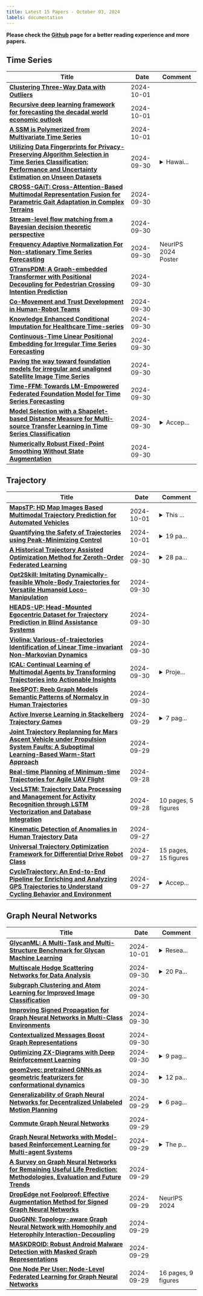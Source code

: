 ```yaml
---
title: Latest 15 Papers - October 03, 2024
labels: documentation
---
```

**Please check the [Github](https://github.com/zezhishao/MTS_Daily_ArXiv) page for a better reading experience and more papers.**

## Time Series
| **Title** | **Date** | **Comment** |
| --- | --- | --- |
| **[Clustering Three-Way Data with Outliers](http://arxiv.org/abs/2310.05288v3)** | 2024-10-01 |  |
| **[Recursive deep learning framework for forecasting the decadal world economic outlook](http://arxiv.org/abs/2301.10874v2)** | 2024-10-01 |  |
| **[A SSM is Polymerized from Multivariate Time Series](http://arxiv.org/abs/2409.20310v2)** | 2024-10-01 |  |
| **[Utilizing Data Fingerprints for Privacy-Preserving Algorithm Selection in Time Series Classification: Performance and Uncertainty Estimation on Unseen Datasets](http://arxiv.org/abs/2409.08636v2)** | 2024-09-30 | <details><summary>Hawai...</summary><p>Hawaii International Conference on System Sciences (HICSS-58) 2025</p></details> |
| **[CROSS-GAiT: Cross-Attention-Based Multimodal Representation Fusion for Parametric Gait Adaptation in Complex Terrains](http://arxiv.org/abs/2409.17262v2)** | 2024-09-30 |  |
| **[Stream-level flow matching from a Bayesian decision theoretic perspective](http://arxiv.org/abs/2409.20423v1)** | 2024-09-30 |  |
| **[Frequency Adaptive Normalization For Non-stationary Time Series Forecasting](http://arxiv.org/abs/2409.20371v1)** | 2024-09-30 | NeurIPS 2024 Poster |
| **[GTransPDM: A Graph-embedded Transformer with Positional Decoupling for Pedestrian Crossing Intention Prediction](http://arxiv.org/abs/2409.20223v1)** | 2024-09-30 |  |
| **[Co-Movement and Trust Development in Human-Robot Teams](http://arxiv.org/abs/2409.20218v1)** | 2024-09-30 |  |
| **[Knowledge Enhanced Conditional Imputation for Healthcare Time-series](http://arxiv.org/abs/2312.16713v3)** | 2024-09-30 |  |
| **[Continuous-Time Linear Positional Embedding for Irregular Time Series Forecasting](http://arxiv.org/abs/2409.20092v1)** | 2024-09-30 |  |
| **[Paving the way toward foundation models for irregular and unaligned Satellite Image Time Series](http://arxiv.org/abs/2407.08448v2)** | 2024-09-30 |  |
| **[Time-FFM: Towards LM-Empowered Federated Foundation Model for Time Series Forecasting](http://arxiv.org/abs/2405.14252v3)** | 2024-09-30 |  |
| **[Model Selection with a Shapelet-based Distance Measure for Multi-source Transfer Learning in Time Series Classification](http://arxiv.org/abs/2409.20005v1)** | 2024-09-30 | <details><summary>Accep...</summary><p>Accepted at International Conference on Pattern Recognition 2024 (ICPR 2024)</p></details> |
| **[Numerically Robust Fixed-Point Smoothing Without State Augmentation](http://arxiv.org/abs/2409.20004v1)** | 2024-09-30 |  |

## Trajectory
| **Title** | **Date** | **Comment** |
| --- | --- | --- |
| **[MapsTP: HD Map Images Based Multimodal Trajectory Prediction for Automated Vehicles](http://arxiv.org/abs/2407.05811v3)** | 2024-10-01 | <details><summary>This ...</summary><p>This paper is a preprint of a paper submitted to the 26th Irish Machine Vision and Image Processing Conference (IMVIP 2024). If accepted, the copy of record will be available at IET Digital Library</p></details> |
| **[Quantifying the Safety of Trajectories using Peak-Minimizing Control](http://arxiv.org/abs/2303.11896v3)** | 2024-10-01 | <details><summary>19 pa...</summary><p>19 pages, 9 figures, 3 tables</p></details> |
| **[A Historical Trajectory Assisted Optimization Method for Zeroth-Order Federated Learning](http://arxiv.org/abs/2409.15955v3)** | 2024-09-30 | <details><summary>28 pa...</summary><p>28 pages with theoretical proof</p></details> |
| **[Opt2Skill: Imitating Dynamically-feasible Whole-Body Trajectories for Versatile Humanoid Loco-Manipulation](http://arxiv.org/abs/2409.20514v1)** | 2024-09-30 |  |
| **[HEADS-UP: Head-Mounted Egocentric Dataset for Trajectory Prediction in Blind Assistance Systems](http://arxiv.org/abs/2409.20324v1)** | 2024-09-30 |  |
| **[Violina: Various-of-trajectories Identification of Linear Time-invariant Non-Markovian Dynamics](http://arxiv.org/abs/2409.19978v1)** | 2024-09-30 |  |
| **[ICAL: Continual Learning of Multimodal Agents by Transforming Trajectories into Actionable Insights](http://arxiv.org/abs/2406.14596v2)** | 2024-09-30 | <details><summary>Proje...</summary><p>Project website: http://ical-learning.github.io/</p></details> |
| **[ReeSPOT: Reeb Graph Models Semantic Patterns of Normalcy in Human Trajectories](http://arxiv.org/abs/2405.00808v3)** | 2024-09-30 |  |
| **[Active Inverse Learning in Stackelberg Trajectory Games](http://arxiv.org/abs/2308.08017v2)** | 2024-09-29 | <details><summary>7 pag...</summary><p>7 pages, 3 figures, submitted to ACC 2025. Updated previous version with new experiments and figures</p></details> |
| **[Joint Trajectory Replanning for Mars Ascent Vehicle under Propulsion System Faults: A Suboptimal Learning-Based Warm-Start Approach](http://arxiv.org/abs/2409.19536v1)** | 2024-09-29 |  |
| **[Real-time Planning of Minimum-time Trajectories for Agile UAV Flight](http://arxiv.org/abs/2409.16074v2)** | 2024-09-28 |  |
| **[VecLSTM: Trajectory Data Processing and Management for Activity Recognition through LSTM Vectorization and Database Integration](http://arxiv.org/abs/2409.19258v1)** | 2024-09-28 | 10 pages, 5 figures |
| **[Kinematic Detection of Anomalies in Human Trajectory Data](http://arxiv.org/abs/2409.19136v1)** | 2024-09-27 |  |
| **[Universal Trajectory Optimization Framework for Differential Drive Robot Class](http://arxiv.org/abs/2409.07924v2)** | 2024-09-27 | 15 pages, 15 figures |
| **[CycleTrajectory: An End-to-End Pipeline for Enriching and Analyzing GPS Trajectories to Understand Cycling Behavior and Environment](http://arxiv.org/abs/2406.10069v2)** | 2024-09-27 | <details><summary>Accep...</summary><p>Accepted to the 2nd ACM SIGSPATIAL Workshop on Sustainable Urban Mobility (SUMob 2024)</p></details> |

## Graph Neural Networks
| **Title** | **Date** | **Comment** |
| --- | --- | --- |
| **[GlycanML: A Multi-Task and Multi-Structure Benchmark for Glycan Machine Learning](http://arxiv.org/abs/2405.16206v3)** | 2024-10-01 | <details><summary>Resea...</summary><p>Research project paper. All code and data are released</p></details> |
| **[Multiscale Hodge Scattering Networks for Data Analysis](http://arxiv.org/abs/2311.10270v3)** | 2024-09-30 | <details><summary>20 Pa...</summary><p>20 Pages, Comments Welcome</p></details> |
| **[Subgraph Clustering and Atom Learning for Improved Image Classification](http://arxiv.org/abs/2407.14772v2)** | 2024-09-30 |  |
| **[Improving Signed Propagation for Graph Neural Networks in Multi-Class Environments](http://arxiv.org/abs/2301.08918v7)** | 2024-09-30 |  |
| **[Contextualized Messages Boost Graph Representations](http://arxiv.org/abs/2403.12529v3)** | 2024-09-30 |  |
| **[Optimizing ZX-Diagrams with Deep Reinforcement Learning](http://arxiv.org/abs/2311.18588v3)** | 2024-09-30 | <details><summary>9 pag...</summary><p>9 pages, 4 figures - Revision 1 on 26.04.2024: Fixed bug in training algorithm to give quantitatively better results (qualitative results unchanged) - Revision 2 on 30.09.2024: Added comparison to PyZX algorithm and extended the explanation of GNNs and ZX-calculus</p></details> |
| **[geom2vec: pretrained GNNs as geometric featurizers for conformational dynamics](http://arxiv.org/abs/2409.19838v1)** | 2024-09-30 | <details><summary>12 pa...</summary><p>12 pages, 8 figures, supporting information appended</p></details> |
| **[Generalizability of Graph Neural Networks for Decentralized Unlabeled Motion Planning](http://arxiv.org/abs/2409.19829v1)** | 2024-09-29 | <details><summary>6 pag...</summary><p>6 pages, 6 figures, submitted to ICRA 2025</p></details> |
| **[Commute Graph Neural Networks](http://arxiv.org/abs/2407.01635v2)** | 2024-09-29 |  |
| **[Graph Neural Networks with Model-based Reinforcement Learning for Multi-agent Systems](http://arxiv.org/abs/2407.09249v2)** | 2024-09-29 | <details><summary>The p...</summary><p>The paper abstract has been accepted by NeurIPS 2024 WiML Workshop.(https://www.wiml.org/events/wiml-workshop-%40-neurips-2024)</p></details> |
| **[A Survey on Graph Neural Networks for Remaining Useful Life Prediction: Methodologies, Evaluation and Future Trends](http://arxiv.org/abs/2409.19629v1)** | 2024-09-29 |  |
| **[DropEdge not Foolproof: Effective Augmentation Method for Signed Graph Neural Networks](http://arxiv.org/abs/2409.19620v1)** | 2024-09-29 | NeurIPS 2024 |
| **[DuoGNN: Topology-aware Graph Neural Network with Homophily and Heterophily Interaction-Decoupling](http://arxiv.org/abs/2409.19616v1)** | 2024-09-29 |  |
| **[MASKDROID: Robust Android Malware Detection with Masked Graph Representations](http://arxiv.org/abs/2409.19594v1)** | 2024-09-29 |  |
| **[One Node Per User: Node-Level Federated Learning for Graph Neural Networks](http://arxiv.org/abs/2409.19513v1)** | 2024-09-29 | 16 pages, 9 figures |

